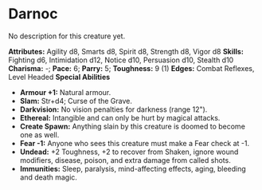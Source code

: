 # Darnoc

No description for this creature yet.

**Attributes:** Agility d8, Smarts d8, Spirit d8, Strength d8, Vigor d8
**Skills:** Fighting d6, Intimidation d12, Notice d10, Persuasion d10,
Stealth d10
**Charisma:** -; **Pace:** 6; **Parry:** 5; **Toughness:** 9 (1)
**Edges:** Combat Reflexes, Level Headed
**Special Abilities**

- **Armour +1:** Natural armour.
- **Slam:** Str+d4; Curse of the Grave.
- **Darkvision:** No vision penalties for darkness (range 12").
- **Ethereal:** Intangible and can only be hurt by magical attacks.
- **Create Spawn:** Anything slain by this creature is doomed to become
one as well.
- **Fear -1:** Anyone who sees this creature must make a Fear check at
-1.
- **Undead:** +2 Toughness, +2 to recover from Shaken, ignore wound
modifiers, disease, poison, and extra damage from called shots.
- **Immunities:** Sleep, paralysis, mind-affecting effects, aging,
bleeding and death magic.
